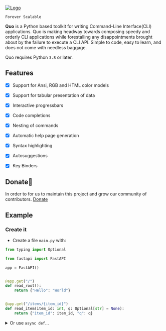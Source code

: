 [![Logo](https://raw.githubusercontent.com/secretum-inc/quo/master/pics/quo.png)](https://github.com/secretum-inc/quo)


`Forever Scalable`

**Quo** is a Python based toolkit for writing Command-Line Interface(CLI) applications.
Quo is making headway towards composing speedy and orderly CLI applications while forestalling any disappointments brought about by the failure to execute a CLI API.
Simple to code, easy to learn, and does not come with needless baggage. 

Quo requires Python `3.8` or later. 


## Features
- [x] Support for Ansi, RGB and HTML color models
- [x] Support for tabular presentation of data
- [x] Interactive progressbars
- [x] Code completions
- [x] Nesting of commands
- [x] Automatic help page generation
- [x] Syntax highlighting
- [x] Autosuggestions
- [x] Key Binders


   

## Donate🎁

In order to for us to maintain this project and grow our community of contributors.
[Donate](https://www.paypal.com/donate?hosted_button_id=KP893BC2EKK54)


## Example

### Create it

* Create a file `main.py` with:

```Python
from typing import Optional

from fastapi import FastAPI

app = FastAPI()


@app.get("/")
def read_root():
    return {"Hello": "World"}


@app.get("/items/{item_id}")
def read_item(item_id: int, q: Optional[str] = None):
    return {"item_id": item_id, "q": q}
```

<details markdown="1">
<summary>Or use <code>async def</code>...</summary>

If your code uses `async` / `await`, use `async def`:

```Python hl_lines="9  14"
from typing import Optional

from fastapi import FastAPI

app = FastAPI()


@app.get("/")
async def read_root():
    return {"Hello": "World"}


@app.get("/items/{item_id}")
async def read_item(item_id: int, q: Optional[str] = None):
    return {"item_id": item_id, "q": q}
```


..

.. image:: https://raw.githubusercontent.com/secretum-inc/quo/main/pics/quo.png

Quo's Documentation
================================
:Version: 2022.x
:Web: http://quo.readthedocs.io/
:Download: http://pypi.org/project/quo
:Source: http://github.com/secretum-inc/quo



.. toctree::
   :maxdepth: 2
   :caption: Contents:

   introduction.rst
   commands.rst
   apps.rst
   args.rst
   confirm.rst.
   printing_text.rst
   prompt.rst
   exceptions.rst
   dialogs.rsr
   terminal.rst
   style.rst
   markup.rst
   text.rst
   highlighting.rst
   pretty.rst
   logging.rst
   traceback.rst

   columns.rst
   padding.rst
   panel.rst
   help_text.rst
   filters.rst
   full_screen_apps.rst
   kb.rst
   progress_bars.rst
   syntax.rst
   styling.rst
   tables.rst
   utils.rst
   tree.rst

   protocol.rst

   changes.rst
   reference.rst
   unicode-support.rst
   appendix.rst

Support
========
Subscribe to one of our mailing lists to stay up to date with everything in the Quo community:

  `Community👨‍👩‍👦‍👦 <https://groups.google.com/g/secretum/>`_

You can also subscribe by sending an email to secretum+subscribe@googlegroups.com

Indices and tables
==================

* :ref:`genindex`
* :ref:`modindex`
* :ref:`search`
